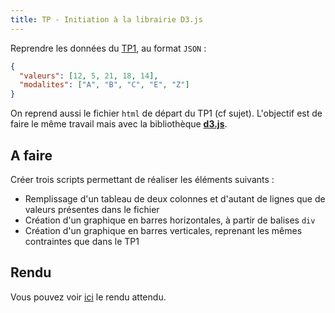 ```yaml
---
title: TP - Initiation à la librairie D3.js
---
```


Reprendre les données du [TP1](webreporting-tp-init.html), au format `JSON` :

```json
{
  "valeurs": [12, 5, 21, 18, 14],
  "modalites": ["A", "B", "C", "E", "Z"]
}
```

On reprend aussi le fichier `html` de départ du TP1 (cf sujet). L'objectif est de faire le même travail mais avec la bibliothèque [**d3.js**](http://www.d3js.org/).

## A faire

Créer trois scripts permettant de réaliser les éléments suivants :

- Remplissage d'un tableau de deux colonnes et d'autant de lignes que de valeurs présentes dans le fichier 
- Création d'un graphique en barres horizontales, à partir de balises `div`
- Création d'un graphique en barres verticales, reprenant les mêmes contraintes que dans le TP1

## Rendu

Vous pouvez voir [ici](webreporting/tp-d3-init/rendu) le rendu attendu.

